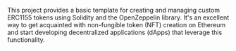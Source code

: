 This project provides a basic template for creating and managing custom ERC1155 tokens using Solidity and the OpenZeppelin library. It's an excellent way to get acquainted with non-fungible token (NFT) creation on Ethereum and start developing decentralized applications (dApps) that leverage this functionality.

